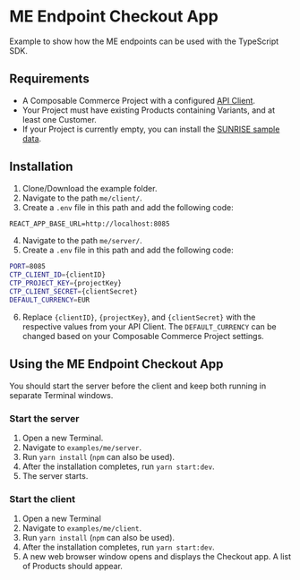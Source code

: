 # ME Endpoint Checkout App

Example to show how the ME endpoints can be used with the TypeScript SDK.

## Requirements

- A Composable Commerce Project with a configured [API Client](https://docs.commercetools.com/tutorials/getting-started#creating-an-api-client).
- Your Project must have existing Products containing Variants, and at least one Customer.
- If your Project is currently empty, you can install the [SUNRISE sample data](https://docs.commercetools.com/sdk/sunrise-data).

## Installation

1. Clone/Download the example folder.
2. Navigate to the path `me/client/`.
3. Create a `.env` file in this path and add the following code:

```txt
REACT_APP_BASE_URL=http://localhost:8085
```

4. Navigate to the path `me/server/`.
5. Create a `.env` file in this path and add the following code:

```bash
PORT=8085
CTP_CLIENT_ID={clientID}
CTP_PROJECT_KEY={projectKey}
CTP_CLIENT_SECRET={clientSecret}
DEFAULT_CURRENCY=EUR
```

6. Replace `{clientID}`, `{projectKey}`, and `{clientSecret}` with the respective values from your API Client. The `DEFAULT_CURRENCY` can be changed based on your Composable Commerce Project settings.

## Using the ME Endpoint Checkout App

You should start the server before the client and keep both running in separate Terminal windows.

### Start the server

1. Open a new Terminal.
2. Navigate to `examples/me/server`.
3. Run `yarn install` (`npm` can also be used).
4. After the installation completes, run `yarn start:dev`.
5. The server starts.

### Start the client

1. Open a new Terminal
2. Navigate to `examples/me/client`.
3. Run `yarn install` (`npm` can also be used).
4. After the installation completes, run `yarn start:dev`.
5. A new web browser window opens and displays the Checkout app. A list of Products should appear.
